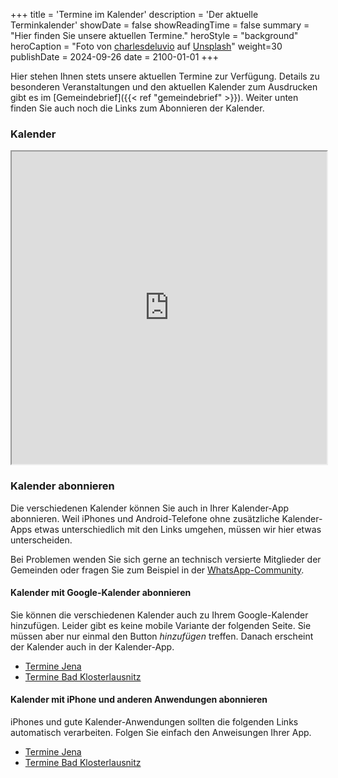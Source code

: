 +++
title = 'Termine im Kalender'
description = 'Der aktuelle Terminkalender'
showDate = false
showReadingTime = false
summary = "Hier finden Sie unsere aktuellen Termine."
heroStyle = "background"
heroCaption = "Foto von [charlesdeluvio](https://unsplash.com/de/@charlesdeluvio?utm_content=creditCopyText) auf [Unsplash](https://unsplash.com/de/fotos/schwarz-weiss-10-druck-ew3sC-F6d_c?utm_content=creditCopyText)"
weight=30
publishDate = 2024-09-26
date = 2100-01-01
+++

Hier stehen Ihnen stets unsere aktuellen Termine zur Verfügung. 
Details zu besonderen Veranstaltungen und den aktuellen Kalender zum Ausdrucken gibt es im [Gemeindebrief]({{< ref "gemeindebrief" >}}).
Weiter unten finden Sie auch noch die Links zum Abonnieren der Kalender.

### Kalender

<!-- sandbox hält das iframe gefangen und gibt nur so viele Rechte wie nötig. In diesem Falle werden Skripte benötigt. 
Weitere Informationen unter https://blog.logrocket.com/ultimate-guide-iframes/ -->
<iframe height="500px" width="100%" src="https://kalender.digital/8544cc16e2aecc8756b4?iframe=true" allowfullscreen referrerpolicy="no-referrer" loading="lazy" sandbox="allow-scripts" allow=""></iframe>

### Kalender abonnieren

Die verschiedenen Kalender können Sie auch in Ihrer Kalender-App abonnieren. 
Weil iPhones und Android-Telefone ohne zusätzliche Kalender-Apps etwas unterschiedlich mit den Links umgehen, 
müssen wir hier etwas unterscheiden.

Bei Problemen wenden Sie sich gerne an technisch versierte Mitglieder der Gemeinden 
oder fragen Sie zum Beispiel in der [WhatsApp-Community](https://chat.whatsapp.com/EzUGZYr8imW58DTiCAvbft).

#### Kalender mit Google-Kalender abonnieren

Sie können die verschiedenen Kalender auch zu Ihrem Google-Kalender hinzufügen. 
Leider gibt es keine mobile Variante der folgenden Seite. Sie müssen aber nur einmal den Button _hinzufügen_ treffen. 
Danach erscheint der Kalender auch in der Kalender-App.

[//]: # ( Gottesdienste Jena https://calendar.google.com/calendar/r?cid=webcal%3A%2F%2Fcalendar.google.com%2Fcalendar%2Fical%2F0b3744c20bdaa64794f454e8c68ea3c4fe6bcca0a0133acea8d6416f39b897a8%2540group.calendar.google.com%2Fpublic%2Fbasic.ics )
[//]: # ( Gottesdienste Bad Klosterlausnitz https://calendar.google.com/calendar/r?cid=webcal%3A%2F%2Fcalendar.google.com%2Fcalendar%2Fical%2Fa8f4c8689a3eeb9011c0d550db753e3feac3952373e73740ce5147e23470eb8e%2540group.calendar.google.com%2Fpublic%2Fbasic.ics )
* [Termine Jena](https://calendar.google.com/calendar/r?cid=webcal%3A%2F%2Fcalendar.google.com%2Fcalendar%2Fical%2F2c1ba18ce7961c232d07fdb3ed7c88a06772646aba768166a43a6ac29509520d%2540group.calendar.google.com%2Fpublic%2Fbasic.ics)
* [Termine Bad Klosterlausnitz](https://calendar.google.com/calendar/r?cid=webcal%3A%2F%2Fcalendar.google.com%2Fcalendar%2Fical%2F464b4fe01a0b6776009537c03716da2edea3e7ae5d70e8daf7379d529920e10b%2540group.calendar.google.com%2Fpublic%2Fbasic.ics)

[//]: # ( Termine der Ökumene Jena https://calendar.google.com/calendar/r?cid=webcal%3A%2F%2Fcalendar.google.com%2Fcalendar%2Fical%2Ffa2b1d51e5ef570b36defc67ce273b0ece96e74ecf6338531fd69c8c11a5db7f%2540group.calendar.google.com%2Fpublic%2Fbasic.ics )
[//]: # ( Termine der Holzland-Ökumene, Bad Klosterlausnitz https://calendar.google.com/calendar/r?cid=webcal%3A%2F%2Fcalendar.google.com%2Fcalendar%2Fical%2F9533af46dd192b45bd26af53debf4772cb3483b6c3557738ecfa966815ac61f9%2540group.calendar.google.com%2Fpublic%2Fbasic.ics )

#### Kalender mit iPhone und anderen Anwendungen abonnieren

iPhones und gute Kalender-Anwendungen sollten die folgenden Links automatisch verarbeiten. 
Folgen Sie einfach den Anweisungen Ihrer App.

[//]: # ( Gottesdienste Jena webcal://calendar.google.com/calendar/ical/0b3744c20bdaa64794f454e8c68ea3c4fe6bcca0a0133acea8d6416f39b897a8%40group.calendar.google.com/public/basic.ics )
[//]: # ( Gottesdienste Bad Klosterlausnitz webcal://calendar.google.com/calendar/ical/a8f4c8689a3eeb9011c0d550db753e3feac3952373e73740ce5147e23470eb8e%40group.calendar.google.com/public/basic.ics )
* [Termine Jena](webcal://calendar.google.com/calendar/ical/2c1ba18ce7961c232d07fdb3ed7c88a06772646aba768166a43a6ac29509520d%40group.calendar.google.com/public/basic.ics)
* [Termine Bad Klosterlausnitz](webcal://calendar.google.com/calendar/ical/464b4fe01a0b6776009537c03716da2edea3e7ae5d70e8daf7379d529920e10b%40group.calendar.google.com/public/basic.ics)

[//]: # ( Termine der Ökumene Jena webcal://calendar.google.com/calendar/ical/fa2b1d51e5ef570b36defc67ce273b0ece96e74ecf6338531fd69c8c11a5db7f%40group.calendar.google.com/public/basic.ics )
[//]: # ( Termine der Holzland-Ökumene, Bad Klosterlausnitz webcal://calendar.google.com/calendar/ical/9533af46dd192b45bd26af53debf4772cb3483b6c3557738ecfa966815ac61f9%40group.calendar.google.com/public/basic.ics )
